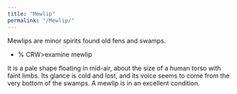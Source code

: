 ```yaml
---
title: "Mewlip"
permalink: "/Mewlip/"
---
```


Mewlips are minor spirits found old fens and swamps.

- % CRW\>examine mewlip

It is a pale shape floating in mid-air, about the size of a human torso
with
faint limbs. Its glance is cold and lost, and its voice seems to come
from
the very bottom of the swamps.
A mewlip is in an excellent condition.